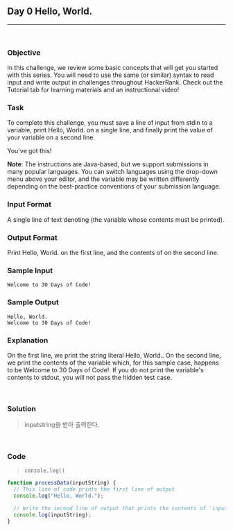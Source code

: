 ## Day 0 Hello, World.

---

<br />

### Objective

In this challenge, we review some basic concepts that will get you started with this series. You will need to use the same (or similar) syntax to read input and write output in challenges throughout HackerRank. Check out the Tutorial tab for learning materials and an instructional video!

### Task

To complete this challenge, you must save a line of input from stdin to a variable, print Hello, World. on a single line, and finally print the value of your variable on a second line.

You've got this!

**Note**: The instructions are Java-based, but we support submissions in many popular languages. You can switch languages using the drop-down menu above your editor, and the variable may be written differently depending on the best-practice conventions of your submission language.

### Input Format

A single line of text denoting (the variable whose contents must be printed).

### Output Format

Print Hello, World. on the first line, and the contents of on the second line.

### Sample Input

```
Welcome to 30 Days of Code!
```

### Sample Output

```
Hello, World.
Welcome to 30 Days of Code!
```

### Explanation

On the first line, we print the string literal Hello, World.. On the second line, we print the contents of the variable which, for this sample case, happens to be Welcome to 30 Days of Code!. If you do not print the variable's contents to stdout, you will not pass the hidden test case.

<br />

### Solution

> inputstring을 받아 출력한다.

<br />

### Code

> `console.log()`

```javascript
function processData(inputString) {
  // This line of code prints the first line of output
  console.log("Hello, World.");

  // Write the second line of output that prints the contents of 'inputString' here.
  console.log(inputString);
}
```

